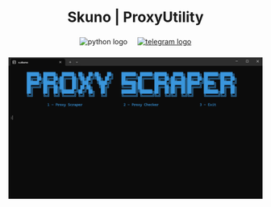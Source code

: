 <h1 align="center">Skuno | ProxyUtility</h1>

###

<div align="center">
  <img src="https://img.shields.io/badge/Csharp-3776AB?logo=csharp&logoColor=white&style=for-the-badge" height="60" alt="python logo"  />
  <img width="12" />
  <a href="https://t.me/os_skuno" target="_blank">
    <img src="https://img.shields.io/static/v1?message=Telegram&logo=telegram&label=&color=2CA5E0&logoColor=white&labelColor=&style=for-the-badge" height="60" alt="telegram logo"  />
  </a>
</div>

###
![UI Screenshot](ui.png)
